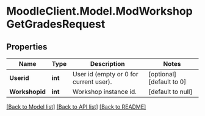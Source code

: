# MoodleClient.Model.ModWorkshopGetGradesRequest

## Properties

Name | Type | Description | Notes
------------ | ------------- | ------------- | -------------
**Userid** | **int** | User id (empty or 0 for current user). | [optional] [default to 0]
**Workshopid** | **int** | Workshop instance id. | [default to null]

[[Back to Model list]](../README.md#documentation-for-models) [[Back to API list]](../README.md#documentation-for-api-endpoints) [[Back to README]](../README.md)

